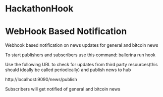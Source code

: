 # HackathonHook

# WebHook Based Notification

Webhook based notification on news updates for general and bitcoin news

To start publishers and subscribers use this command: ballerina run hook

Use the following URL to check for updates from third party resources(this should ideally be called periodically) and publish news to hub

http://localhost:9090/news/publish

Subscribers will get notified of general and bitcoin news

